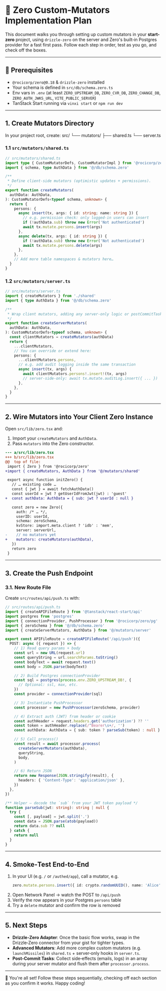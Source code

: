 # 🚀 Zero Custom‑Mutators Implementation Plan

This document walks you through setting up custom mutators in your **start-zero** project, using `drizzle-zero` on the server and Zero's built‑in Postgres provider for a fast first pass. Follow each step in order, test as you go, and check off the boxes.

---

## 🔧 Prerequisites

- `@rocicorp/zero@0.18` & `drizzle-zero` installed
- Your schema is defined in `src/db/schema.zero.ts`
- Env vars in `.env` (at least `ZERO_UPSTREAM_DB`, `ZERO_CVR_DB`, `ZERO_CHANGE_DB`, `ZERO_AUTH_JWKS_URL`, `VITE_PUBLIC_SERVER`)
- TanStack Start running via `vinxi start` or `npm run dev`

---

## 1. Create Mutators Directory

In your project root, create:
src/
└── mutators/
├── shared.ts
└── server.ts

### 1.1 `src/mutators/shared.ts`

```ts
// src/mutators/shared.ts
import type { CustomMutatorDefs, CustomMutatorImpl } from '@rocicorp/zero/pg'
import { schema, type AuthData } from '@/db/schema.zero'

/**
 * Define client‐side mutators (optimistic updates + permissions).
 */
export function createMutators(
  authData: AuthData,
): CustomMutatorDefs<typeof schema, unknown> {
  return {
    persons: {
      async insert(tx, args: { id: string; name: string }) {
        // e.g. permission check: only logged‑in users can insert
        if (!authData.sub) throw new Error('Not authenticated')
        await tx.mutate.persons.insert(args)
      },
      async delete(tx, args: { id: string }) {
        if (!authData.sub) throw new Error('Not authenticated')
        await tx.mutate.persons.delete(args)
      },
    },
    // Add more table namespaces & mutators here…
  }
}
```

### 1.2 `src/mutators/server.ts`

```ts
// src/mutators/server.ts
import { createMutators } from './shared'
import { type AuthData } from '@/db/schema.zero'

/**
 * Wrap client mutators, adding any server‑only logic or postCommitTasks.
 */
export function createServerMutators(
  authData: AuthData,
): CustomMutatorDefs<typeof schema, unknown> {
  const clientMutators = createMutators(authData)
  return {
    ...clientMutators,
    // You can override or extend here:
    persons: {
      ...clientMutators.persons,
      // e.g. add audit logging inside the same transaction
      async insert(tx, args) {
        await clientMutators.persons!.insert!(tx, args)
        // server-side-only: await tx.mutate.auditLog.insert({ ... })
      },
    },
  }
}
```

---

## 2. Wire Mutators into Your Client Zero Instance

Open `src/lib/zero.tsx` and:

1. Import your `createMutators` and `AuthData`.
2. Pass `mutators` into the Zero constructor.

```diff
--- a/src/lib/zero.tsx
+++ b/src/lib/zero.tsx
@@  top of file:
 import { Zero } from '@rocicorp/zero'
+import { createMutators, AuthData } from '@/mutators/shared'

 export async function initZero() {
   // … existing code …
   const { jwt } = await fetchAuthData()
   const userId = jwt ? getUserIdFromJwt(jwt) : 'guest'
+  const authData: AuthData = { sub: jwt ? userId : null }

   const zero = new Zero({
     auth: /* … */,
     userID: userId,
     schema: zeroSchema,
     kvStore: import.meta.client ? 'idb' : 'mem',
     server: serverUrl,
-    // no mutators yet
+    mutators: createMutators(authData),
   })
   return zero
 }
```

---

## 3. Create the Push Endpoint

### 3.1. New Route File

Create `src/routes/api/push.ts` with:

```ts
// src/routes/api/push.ts
import { createAPIFileRoute } from '@tanstack/react-start/api'
import postgres from 'postgres'
import { connectionProvider, PushProcessor } from '@rocicorp/zero/pg'
import { zeroSchema } from '@/db/schema.zero'
import { createServerMutators, AuthData } from '@/mutators/server'

export const APIFileRoute = createAPIFileRoute('/api/push')({
  POST: async ({ request }) => {
    // 1) Read query params + body
    const url = new URL(request.url)
    const queryString = url.searchParams.toString()
    const bodyText = await request.text()
    const body = JSON.parse(bodyText)

    // 2) Build Postgres connectionProvider
    const sql = postgres(process.env.ZERO_UPSTREAM_DB!, {
      // Optional: ssl, max, etc.
    })
    const provider = connectionProvider(sql)

    // 3) Instantiate PushProcessor
    const processor = new PushProcessor(zeroSchema, provider)

    // 4) Extract auth (JWT) from header or cookie
    const authHeader = request.headers.get('authorization') ?? ''
    const token = authHeader.replace(/^Bearer\s+/, '')
    const authData: AuthData = { sub: token ? parseSub(token) : null }

    // 5) Call process()
    const result = await processor.process(
      createServerMutators(authData),
      queryString,
      body,
    )

    // 6) Return JSON
    return new Response(JSON.stringify(result), {
      headers: { 'Content-Type': 'application/json' },
    })
  },
})

/** Helper – decode the `sub` from your JWT token payload */
function parseSub(jwt: string): string | null {
  try {
    const [, payload] = jwt.split('.')
    const data = JSON.parse(atob(payload))
    return data.sub ?? null
  } catch {
    return null
  }
}
```

---

## 4. Smoke‑Test End‑to‑End

1. In your UI (e.g. `/` or `/authed/app`), call a mutator, e.g.
   ```ts
   zero.mutate.persons.insert({ id: crypto.randomUUID(), name: 'Alice' })
   ```
2. Open Network Panel → watch the POST to `/api/push`
3. Verify the row appears in your Postgres `persons` table
4. Try a `delete` mutator and confirm the row is removed

---

## 5. Next Steps

- **Drizzle‑Zero Adapter**: Once the basic flow works, swap in the Drizzle‑Zero connector from your gist for tighter types.
- **Advanced Mutators**: Add more complex custom mutators (e.g. `launchMissiles`) in `shared.ts` + server‑only hooks in `server.ts`.
- **Post‑Commit Tasks**: Collect side‑effects (emails, logs) in an array during your server mutator and flush them after `processor.process`.

---

🎉 You're all set! Follow these steps sequentially, checking off each section as you confirm it works. Happy coding!
